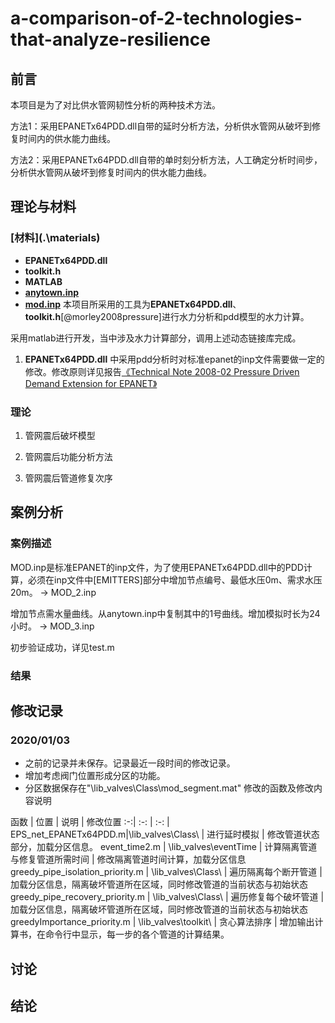 # a-comparison-of-2-technologies-that-analyze-resilience

## 前言

本项目是为了对比供水管网韧性分析的两种技术方法。

方法1：采用EPANETx64PDD.dll自带的延时分析方法，分析供水管网从破坏到修复时间内的供水能力曲线。

方法2：采用EPANETx64PDD.dll自带的单时刻分析方法，人工确定分析时间步，分析供水管网从破坏到修复时间内的供水能力曲线。

## 理论与材料

### [材料](.\materials\)


- **EPANETx64PDD.dll**
- **toolkit.h**
- **MATLAB**
- **[anytown.inp](https://emps.exeter.ac.uk/media/universityofexeter/emps/research/cws/downloads/anytown.inp)**
- **[mod.inp](http://emps.exeter.ac.uk/engineering/research/cws/resources/benchmarks/design-resiliance-pareto-fronts/large-problems/)**
本项目所采用的工具为**EPANETx64PDD.dll**、**toolkit.h**[@morley2008pressure]进行水力分析和pdd模型的水力计算。

采用matlab进行开发，当中涉及水力计算部分，调用上述动态链接库完成。


1. **EPANETx64PDD.dll** 中采用pdd分析时对标准epanet的inp文件需要做一定的修改。修改原则详见报告[《Technical Note 2008-02 Pressure Driven Demand Extension for EPANET》](https://ore.exeter.ac.uk/repository/bitstream/handle/10871/14721/Technical%20Note%202008-02%20Pressure%20Driven%20Demand%20Extension%20for%20EPANET.pdf?sequence=4&isAllowed=y)


### 理论

1. 管网震后破坏模型

2. 管网震后功能分析方法

3. 管网震后管道修复次序



## 案例分析

### 案例描述
MOD.inp是标准EPANET的inp文件，为了使用EPANETx64PDD.dll中的PDD计算，必须在inp文件中[EMITTERS]部分中增加节点编号、最低水压0m、需求水压20m。 -> MOD_2.inp

增加节点需水量曲线。从anytown.inp中复制其中的1号曲线。增加模拟时长为24小时。 -> MOD_3.inp

初步验证成功，详见test.m
### 结果

## 修改记录
### 2020/01/03
* 之前的记录并未保存。记录最近一段时间的修改记录。
* 增加考虑阀门位置形成分区的功能。
* 分区数据保存在"\lib_valves\Class\mod_segment.mat"
修改的函数及修改内容说明

函数 |  位置  | 说明  | 修改位置
 :-:| :-: | :-: |
EPS_net_EPANETx64PDD.m|\lib_valves\Class\ | 进行延时模拟 | 修改管道状态部分，加载分区信息。
event_time2.m | \lib_valves\eventTime | 计算隔离管道与修复管道所需时间 | 修改隔离管道时间计算，加载分区信息
greedy_pipe_isolation_priority.m | \lib_valves\Class\ | 遍历隔离每个断开管道 | 加载分区信息，隔离破坏管道所在区域，同时修改管道的当前状态与初始状态
greedy_pipe_recovery_priority.m | \lib_valves\Class\ | 遍历修复每个破坏管道 |  加载分区信息，隔离破坏管道所在区域，同时修改管道的当前状态与初始状态
greedyImportance_priority.m | \lib_valves\toolkit\ | 贪心算法排序 | 增加输出计算书，在命令行中显示，每一步的各个管道的计算结果。

## 讨论

## 结论
